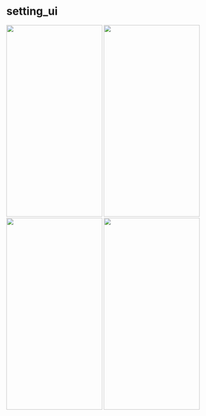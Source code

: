 # setting_ui

<img src = "https://user-images.githubusercontent.com/113701720/211369835-cb69fa80-f406-4063-a8ab-764cd8e5b5c5.png" height = 500 width = 250>
<img src = "https://user-images.githubusercontent.com/113701720/211369840-189d3396-9ea0-471b-8e41-bb027f26b80b.png" height = 500 width = 250>
<img src = "https://user-images.githubusercontent.com/113701720/211369845-ca6eda12-281d-43d3-bd55-6c592c23735b.png" height = 500 width = 250>
<img src = "https://user-images.githubusercontent.com/113701720/211369851-7685ba8b-6c72-474e-adba-8ddc750b2263.png" height = 500 width = 250>
